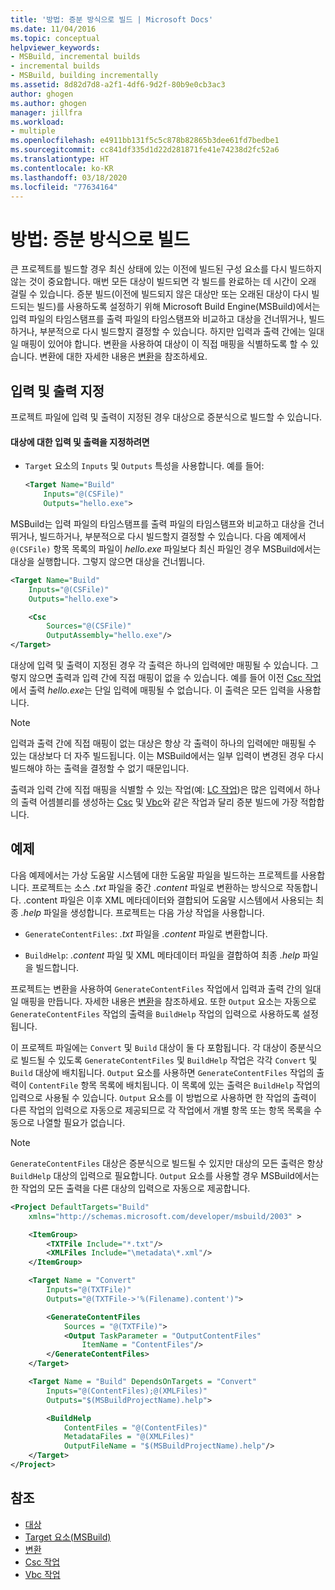 ```yaml
---
title: '방법: 증분 방식으로 빌드 | Microsoft Docs'
ms.date: 11/04/2016
ms.topic: conceptual
helpviewer_keywords:
- MSBuild, incremental builds
- incremental builds
- MSBuild, building incrementally
ms.assetid: 8d82d7d8-a2f1-4df6-9d2f-80b9e0cb3ac3
author: ghogen
ms.author: ghogen
manager: jillfra
ms.workload:
- multiple
ms.openlocfilehash: e4911bb131f5c5c878b82865b3dee61fd7bedbe1
ms.sourcegitcommit: cc841df335d1d22d281871fe41e74238d2fc52a6
ms.translationtype: HT
ms.contentlocale: ko-KR
ms.lasthandoff: 03/18/2020
ms.locfileid: "77634164"
---
```

# <a name="how-to-build-incrementally"></a>방법: 증분 방식으로 빌드

큰 프로젝트를 빌드할 경우 최신 상태에 있는 이전에 빌드된 구성 요소를 다시 빌드하지 않는 것이 중요합니다. 매번 모든 대상이 빌드되면 각 빌드를 완료하는 데 시간이 오래 걸릴 수 있습니다. 증분 빌드(이전에 빌드되지 않은 대상만 또는 오래된 대상이 다시 빌드되는 빌드)를 사용하도록 설정하기 위해 Microsoft Build Engine(MSBuild)에서는 입력 파일의 타임스탬프를 출력 파일의 타임스탬프와 비교하고 대상을 건너뛰거나, 빌드하거나, 부분적으로 다시 빌드할지 결정할 수 있습니다. 하지만 입력과 출력 간에는 일대일 매핑이 있어야 합니다. 변환을 사용하여 대상이 이 직접 매핑을 식별하도록 할 수 있습니다. 변환에 대한 자세한 내용은 [변환](../msbuild/msbuild-transforms.md)을 참조하세요.

## <a name="specify-inputs-and-outputs"></a>입력 및 출력 지정

프로젝트 파일에 입력 및 출력이 지정된 경우 대상으로 증분식으로 빌드할 수 있습니다.

#### <a name="to-specify-inputs-and-outputs-for-a-target"></a>대상에 대한 입력 및 출력을 지정하려면

- `Target` 요소의 `Inputs` 및 `Outputs` 특성을 사용합니다. 예를 들어:

  ```xml
  <Target Name="Build"
      Inputs="@(CSFile)"
      Outputs="hello.exe">
  ```

MSBuild는 입력 파일의 타임스탬프를 출력 파일의 타임스탬프와 비교하고 대상을 건너뛰거나, 빌드하거나, 부분적으로 다시 빌드할지 결정할 수 있습니다. 다음 예제에서 `@(CSFile)` 항목 목록의 파일이 *hello.exe* 파일보다 최신 파일인 경우 MSBuild에서는 대상을 실행합니다. 그렇지 않으면 대상을 건너뜁니다.

```xml
<Target Name="Build"
    Inputs="@(CSFile)"
    Outputs="hello.exe">

    <Csc
        Sources="@(CSFile)"
        OutputAssembly="hello.exe"/>
</Target>
```

대상에 입력 및 출력이 지정된 경우 각 출력은 하나의 입력에만 매핑될 수 있습니다. 그렇지 않으면 출력과 입력 간에 직접 매핑이 없을 수 있습니다. 예를 들어 이전 [Csc 작업](../msbuild/csc-task.md)에서 출력 *hello.exe*는 단일 입력에 매핑될 수 없습니다. 이 출력은 모든 입력을 사용합니다.

> [!NOTE]
> 입력과 출력 간에 직접 매핑이 없는 대상은 항상 각 출력이 하나의 입력에만 매핑될 수 있는 대상보다 더 자주 빌드됩니다. 이는 MSBuild에서는 일부 입력이 변경된 경우 다시 빌드해야 하는 출력을 결정할 수 없기 때문입니다.

출력과 입력 간에 직접 매핑을 식별할 수 있는 작업(예: [LC 작업](../msbuild/lc-task.md))은 많은 입력에서 하나의 출력 어셈블리를 생성하는 [Csc](../msbuild/csc-task.md) 및 [Vbc](../msbuild/vbc-task.md)와 같은 작업과 달리 증분 빌드에 가장 적합합니다.

## <a name="example"></a>예제

다음 예제에서는 가상 도움말 시스템에 대한 도움말 파일을 빌드하는 프로젝트를 사용합니다. 프로젝트는 소스 *.txt* 파일을 중간 *.content* 파일로 변환하는 방식으로 작동합니다. .content 파일은 이후 XML 메타데이터와 결합되어 도움말 시스템에서 사용되는 최종 *.help* 파일을 생성합니다. 프로젝트는 다음 가상 작업을 사용합니다.

- `GenerateContentFiles`: *.txt* 파일을 *.content* 파일로 변환합니다.

- `BuildHelp`: *.content* 파일 및 XML 메타데이터 파일을 결합하여 최종 *.help* 파일을 빌드합니다.

프로젝트는 변환을 사용하여 `GenerateContentFiles` 작업에서 입력과 출력 간의 일대일 매핑을 만듭니다. 자세한 내용은 [변환](../msbuild/msbuild-transforms.md)을 참조하세요. 또한 `Output` 요소는 자동으로 `GenerateContentFiles` 작업의 출력을 `BuildHelp` 작업의 입력으로 사용하도록 설정됩니다.

이 프로젝트 파일에는 `Convert` 및 `Build` 대상이 둘 다 포함됩니다. 각 대상이 증분식으로 빌드될 수 있도록 `GenerateContentFiles` 및 `BuildHelp` 작업은 각각 `Convert` 및 `Build` 대상에 배치됩니다. `Output` 요소를 사용하면 `GenerateContentFiles` 작업의 출력이 `ContentFile` 항목 목록에 배치됩니다. 이 목록에 있는 출력은 `BuildHelp` 작업의 입력으로 사용될 수 있습니다. `Output` 요소를 이 방법으로 사용하면 한 작업의 출력이 다른 작업의 입력으로 자동으로 제공되므로 각 작업에서 개별 항목 또는 항목 목록을 수동으로 나열할 필요가 없습니다.

> [!NOTE]
> `GenerateContentFiles` 대상은 증분식으로 빌드될 수 있지만 대상의 모든 출력은 항상 `BuildHelp` 대상의 입력으로 필요합니다. `Output` 요소를 사용할 경우 MSBuild에서는 한 작업의 모든 출력을 다른 대상의 입력으로 자동으로 제공합니다.

```xml
<Project DefaultTargets="Build"
    xmlns="http://schemas.microsoft.com/developer/msbuild/2003" >

    <ItemGroup>
        <TXTFile Include="*.txt"/>
        <XMLFiles Include="\metadata\*.xml"/>
    </ItemGroup>

    <Target Name = "Convert"
        Inputs="@(TXTFile)"
        Outputs="@(TXTFile->'%(Filename).content')">

        <GenerateContentFiles
            Sources = "@(TXTFile)">
            <Output TaskParameter = "OutputContentFiles"
                ItemName = "ContentFiles"/>
        </GenerateContentFiles>
    </Target>

    <Target Name = "Build" DependsOnTargets = "Convert"
        Inputs="@(ContentFiles);@(XMLFiles)"
        Outputs="$(MSBuildProjectName).help">

        <BuildHelp
            ContentFiles = "@(ContentFiles)"
            MetadataFiles = "@(XMLFiles)"
            OutputFileName = "$(MSBuildProjectName).help"/>
    </Target>
</Project>
```

## <a name="see-also"></a>참조

- [대상](../msbuild/msbuild-targets.md)
- [Target 요소(MSBuild)](../msbuild/target-element-msbuild.md)
- [변환](../msbuild/msbuild-transforms.md)
- [Csc 작업](../msbuild/csc-task.md)
- [Vbc 작업](../msbuild/vbc-task.md)
